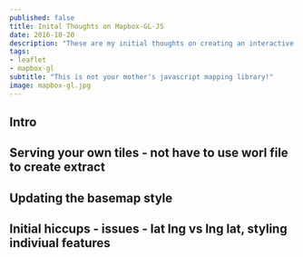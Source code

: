 ```yaml
---
published: false
title: Inital Thoughts on Mapbox-GL-JS
date: 2016-10-20
description: "These are my initial thoughts on creating an interactive javascript web map using mapbox-gl-js as compared to leaflet. I also look at srerving up your own vector tiles."
tags:
- leaflet
- mapbox-gl
subtitle: "This is not your mother's javascript mapping library!"
image: mapbox-gl.jpg
---
```

## Intro

## Serving your own tiles - not have to use worl file to create extract

## Updating the basemap style

## Initial hiccups - issues - lat lng vs lng lat, styling indiviual features
